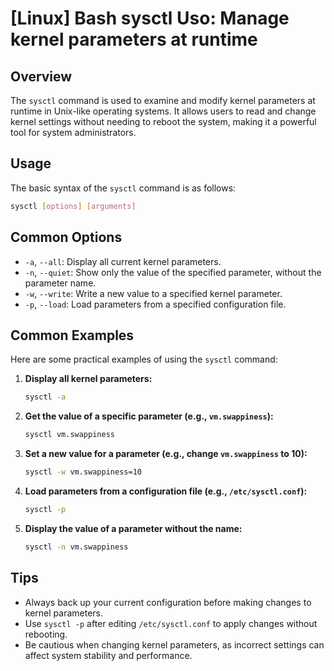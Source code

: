 # [Linux] Bash sysctl Uso: Manage kernel parameters at runtime

## Overview
The `sysctl` command is used to examine and modify kernel parameters at runtime in Unix-like operating systems. It allows users to read and change kernel settings without needing to reboot the system, making it a powerful tool for system administrators.

## Usage
The basic syntax of the `sysctl` command is as follows:

```bash
sysctl [options] [arguments]
```

## Common Options
- `-a`, `--all`: Display all current kernel parameters.
- `-n`, `--quiet`: Show only the value of the specified parameter, without the parameter name.
- `-w`, `--write`: Write a new value to a specified kernel parameter.
- `-p`, `--load`: Load parameters from a specified configuration file.

## Common Examples
Here are some practical examples of using the `sysctl` command:

1. **Display all kernel parameters:**
   ```bash
   sysctl -a
   ```

2. **Get the value of a specific parameter (e.g., `vm.swappiness`):**
   ```bash
   sysctl vm.swappiness
   ```

3. **Set a new value for a parameter (e.g., change `vm.swappiness` to 10):**
   ```bash
   sysctl -w vm.swappiness=10
   ```

4. **Load parameters from a configuration file (e.g., `/etc/sysctl.conf`):**
   ```bash
   sysctl -p
   ```

5. **Display the value of a parameter without the name:**
   ```bash
   sysctl -n vm.swappiness
   ```

## Tips
- Always back up your current configuration before making changes to kernel parameters.
- Use `sysctl -p` after editing `/etc/sysctl.conf` to apply changes without rebooting.
- Be cautious when changing kernel parameters, as incorrect settings can affect system stability and performance.